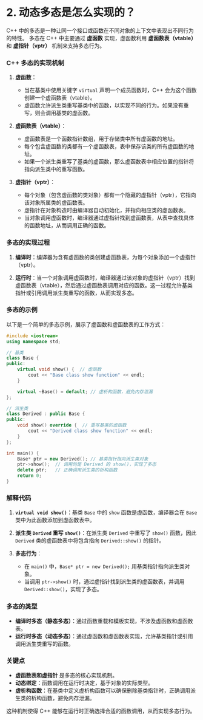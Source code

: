 # 2. 动态多态是怎么实现的？
C++ 中的多态是一种让同一个接口或函数在不同对象的上下文中表现出不同行为的特性。
多态在 C++ 中主要通过 **虚函数** 实现，虚函数利用 **虚函数表（vtable）** 和 **虚指针（vptr）** 机制来支持多态行为。

### C++ 多态的实现机制

1. **虚函数**：
   - 当在基类中使用关键字 `virtual` 声明一个成员函数时，C++ 会为这个函数创建一个虚函数表（vtable）。
   - 虚函数允许派生类重写基类中的函数，以实现不同的行为。如果没有重写，则会调用基类的虚函数。

2. **虚函数表（vtable）**：
   - 虚函数表是一个函数指针数组，用于存储类中所有虚函数的地址。
   - 每个包含虚函数的类都有一个虚函数表，表中保存该类的所有虚函数的地址。
   - 如果一个派生类重写了基类的虚函数，那么虚函数表中相应位置的指针将指向派生类中的重写函数。

3. **虚指针（vptr）**：
   - 每个对象（包含虚函数的类对象）都有一个隐藏的虚指针（vptr），它指向该对象所属类的虚函数表。
   - 虚指针在对象构造时由编译器自动初始化，并指向相应类的虚函数表。
   - 当对象调用虚函数时，编译器通过虚指针找到虚函数表，从表中查找具体的函数地址，从而调用正确的函数。

### 多态的实现过程

1. **编译时**：编译器为含有虚函数的类创建虚函数表，为每个对象添加一个虚指针（vptr）。
   
2. **运行时**：当一个对象调用虚函数时，编译器通过该对象的虚指针（vptr）找到虚函数表（vtable），然后通过虚函数表调用对应的函数。这一过程允许基类指针或引用调用派生类重写的函数，从而实现多态。

### 多态的示例

以下是一个简单的多态示例，展示了虚函数和虚函数表的工作方式：

```cpp
#include <iostream>
using namespace std;

// 基类
class Base {
public:
    virtual void show() {  // 虚函数
        cout << "Base class show function" << endl;
    }

    virtual ~Base() = default; // 虚析构函数，避免内存泄漏
};

// 派生类
class Derived : public Base {
public:
    void show() override {  // 重写基类的虚函数
        cout << "Derived class show function" << endl;
    }
};

int main() {
    Base* ptr = new Derived(); // 基类指针指向派生类对象
    ptr->show();  // 调用的是 Derived 的 show()，实现了多态
    delete ptr;   // 正确调用派生类的析构函数
    return 0;
}
```

### 解释代码

1. **`virtual void show()`**：基类 `Base` 中的 `show` 函数是虚函数，编译器会在 `Base` 类中为此函数添加到虚函数表中。
   
2. **派生类 `Derived` 重写 `show()`**：在派生类 `Derived` 中重写了 `show()` 函数，因此 `Derived` 类的虚函数表中将包含指向 `Derived::show()` 的指针。

3. **多态行为**：
   - 在 `main()` 中，`Base* ptr = new Derived();` 用基类指针指向派生类对象。
   - 当调用 `ptr->show()` 时，通过虚指针找到派生类的虚函数表，并调用 `Derived::show()`，实现了多态。

### 多态的类型

- **编译时多态（静态多态）**：通过函数重载和模板实现，不涉及虚函数和虚函数表。
- **运行时多态（动态多态）**：通过虚函数和虚函数表实现，允许基类指针或引用调用派生类重写的函数。

### 关键点

- **虚函数表和虚指针** 是多态的核心实现机制。
- **动态绑定**：函数调用在运行时决定，基于对象的实际类型。
- **虚析构函数**：在基类中定义虚析构函数可以确保删除基类指针时，正确调用派生类的析构函数，避免内存泄漏。

这种机制使得 C++ 能够在运行时正确选择合适的函数调用，从而实现多态行为。